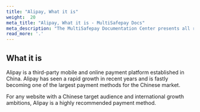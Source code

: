 ```yaml
---
title: "Alipay, What it is"
weight:  20
meta_title: "Alipay, What it is - MultiSafepay Docs"
meta_description: "The MultiSafepay Documentation Center presents all relevant information about our Plugins and API. You can also find support pages for Payment Methods, Tools and General Questions as well as the contact details of our Support and Integration Teams."
read_more: '.'
---
```

## What it is

Alipay is a third-party mobile and online payment platform established in China. Alipay has seen a rapid growth in recent years and is fastly becoming one of the largest payment methods for the Chinese market.

For any website with a Chinese target audience and international growth ambitions, Alipay is a highly recommended payment method.

